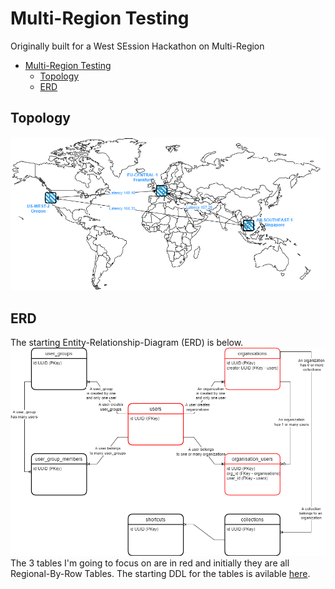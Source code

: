 # Multi-Region Testing
Originally built for a West SEssion Hackathon on Multi-Region

- [Multi-Region Testing](#multi-region-testing)
  - [Topology](#topology)
  - [ERD](#erd)

## Topology
![Topology](topology.drawio.png)

## ERD
The starting Entity-Relationship-Diagram (ERD) is below.  
![Entity Relationship Diagram](erd.drawio.png)
The 3 tables I'm going to focus on are in red and initially they are all Regional-By-Row Tables.   The starting DDL for the tables is avilable [here](schema_starting.sql).  

